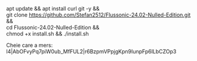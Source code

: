 apt update && apt install curl git -y && \
git clone https://github.com/Stefan2512/Flussonic-24.02-Nulled-Edition.git && \
cd Flussonic-24.02-Nulled-Edition && \
chmod +x install.sh && ./install.sh



Cheie care a mers:
l4|AbOFvyPq7piW0ub_MfFUL2|r6BzpmVPpjgKpn9IunpFp6lLbCZOp3
